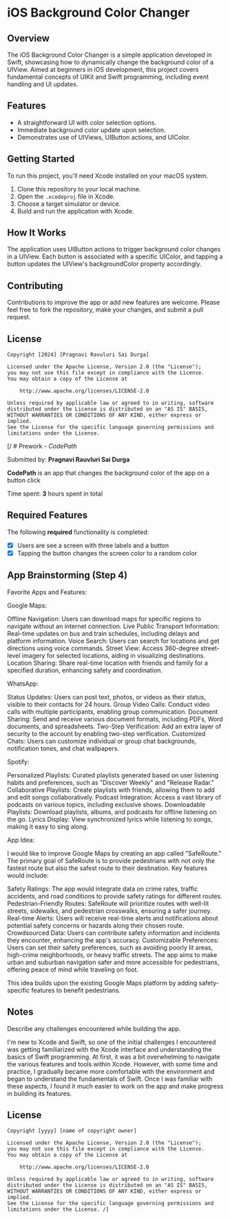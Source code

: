 [//]: # (This is a comment.)
[//]: # (This is a comment on a new line.)
# iOS Background Color Changer

## Overview
The iOS Background Color Changer is a simple application developed in Swift, showcasing how to dynamically change the background color of a UIView. Aimed at beginners in iOS development, this project covers fundamental concepts of UIKit and Swift programming, including event handling and UI updates.

## Features
- A straightforward UI with color selection options.
- Immediate background color update upon selection.
- Demonstrates use of UIViews, UIButton actions, and UIColor.

## Getting Started
To run this project, you'll need Xcode installed on your macOS system.

1. Clone this repository to your local machine.
2. Open the `.xcodeproj` file in Xcode.
3. Choose a target simulator or device.
4. Build and run the application with Xcode.

## How It Works
The application uses UIButton actions to trigger background color changes in a UIView. Each button is associated with a specific UIColor, and tapping a button updates the UIView's backgroundColor property accordingly.

## Contributing
Contributions to improve the app or add new features are welcome. Please feel free to fork the repository, make your changes, and submit a pull request.

## License

    Copyright [2024] [Pragnavi Ravuluri Sai Durga]

    Licensed under the Apache License, Version 2.0 (the "License");
    you may not use this file except in compliance with the License.
    You may obtain a copy of the License at

        http://www.apache.org/licenses/LICENSE-2.0

    Unless required by applicable law or agreed to in writing, software
    distributed under the License is distributed on an "AS IS" BASIS,
    WITHOUT WARRANTIES OR CONDITIONS OF ANY KIND, either express or implied.
    See the License for the specific language governing permissions and
    limitations under the License.


[/ # Prework - *CodePath*

Submitted by: **Pragnavi Rauvluri Sai Durga**

**CodePath** is an app that changes the background color of the app on a button click

Time spent: **3** hours spent in total

## Required Features

The following **required** functionality is completed:

- [x] Users are see a screen with three labels and a button
- [x] Tapping the button changes the screen color to a random color

## App Brainstorming (Step 4)

Favorite Apps and Features:

Google Maps:

Offline Navigation: Users can download maps for specific regions to navigate without an internet connection.
Live Public Transport Information: Real-time updates on bus and train schedules, including delays and platform information.
Voice Search: Users can search for locations and get directions using voice commands.
Street View: Access 360-degree street-level imagery for selected locations, aiding in visualizing destinations.
Location Sharing: Share real-time location with friends and family for a specified duration, enhancing safety and coordination.

WhatsApp:

Status Updates: Users can post text, photos, or videos as their status, visible to their contacts for 24 hours.
Group Video Calls: Conduct video calls with multiple participants, enabling group communication.
Document Sharing: Send and receive various document formats, including PDFs, Word documents, and spreadsheets.
Two-Step Verification: Add an extra layer of security to the account by enabling two-step verification.
Customized Chats: Users can customize individual or group chat backgrounds, notification tones, and chat wallpapers.

Spotify:

Personalized Playlists: Curated playlists generated based on user listening habits and preferences, such as "Discover Weekly" and "Release Radar."
Collaborative Playlists: Create playlists with friends, allowing them to add and edit songs collaboratively.
Podcast Integration: Access a vast library of podcasts on various topics, including exclusive shows.
Downloadable Playlists: Download playlists, albums, and podcasts for offline listening on the go.
Lyrics Display: View synchronized lyrics while listening to songs, making it easy to sing along.

App Idea:

I would like to improve Google Maps by creating an app called "SafeRoute." The primary goal of SafeRoute is to provide pedestrians with not only the fastest route but also the safest route to their destination. Key features would include:

Safety Ratings: The app would integrate data on crime rates, traffic accidents, and road conditions to provide safety ratings for different routes.
Pedestrian-Friendly Routes: SafeRoute will prioritize routes with well-lit streets, sidewalks, and pedestrian crosswalks, ensuring a safer journey.
Real-time Alerts: Users will receive real-time alerts and notifications about potential safety concerns or hazards along their chosen route.
Crowdsourced Data: Users can contribute safety information and incidents they encounter, enhancing the app's accuracy.
Customizable Preferences: Users can set their safety preferences, such as avoiding poorly lit areas, high-crime neighborhoods, or heavy traffic streets.
The app aims to make urban and suburban navigation safer and more accessible for pedestrians, offering peace of mind while traveling on foot.

This idea builds upon the existing Google Maps platform by adding safety-specific features to benefit pedestrians.

## Notes

Describe any challenges encountered while building the app.

I'm new to Xcode and Swift, so one of the initial challenges I encountered was getting familiarized with the Xcode interface and understanding the basics of Swift programming. At first, it was a bit overwhelming to navigate the various features and tools within Xcode. However, with some time and practice, I gradually became more comfortable with the environment and began to understand the fundamentals of Swift. Once I was familiar with these aspects, I found it much easier to work on the app and make progress in building its features.

## License

    Copyright [yyyy] [name of copyright owner]

    Licensed under the Apache License, Version 2.0 (the "License");
    you may not use this file except in compliance with the License.
    You may obtain a copy of the License at

        http://www.apache.org/licenses/LICENSE-2.0

    Unless required by applicable law or agreed to in writing, software
    distributed under the License is distributed on an "AS IS" BASIS,
    WITHOUT WARRANTIES OR CONDITIONS OF ANY KIND, either express or implied.
    See the License for the specific language governing permissions and
    limitations under the License. /]

